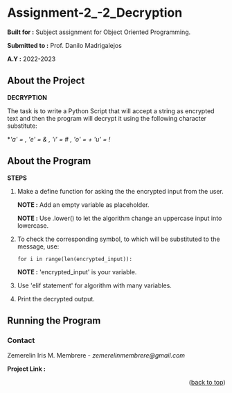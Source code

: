 # Assignment-2_-2_Decryption

  **Built for :** Subject assignment for Object Oriented Programming.

  **Submitted to :** Prof. Danilo Madrigalejos 
  
  **A.Y :** 2022-2023

## About the Project
**DECRYPTION**

The task is to write a Python Script that will accept a string as encrypted text and then the program will decrypt it using the following character substitute:

**'a' = *, 'e' = & , 'i' = # , 'o' = + 'u' = !**

## About the Program
**STEPS**

1. Make a define function for asking the the encrypted input from the user.

    **NOTE :** Add an empty variable as placeholder.
  
    **NOTE :** Use .lower() to let the algorithm change an uppercase input into lowercase.

2. To check the corresponding symbol, to which will be substituted to the message, use:

    ``for i in range(len(encrypted_input)):``

    **NOTE :** 'encrypted_input' is your variable.

3. Use 'elif statement' for algorithm with many variables.

4. Print the decrypted output.

## Running the Program



### Contact
Zemerelin Iris M. Membrere - _zemerelinmembrere@gmail.com_

**Project Link :** 

<p align="right">(<a href="#readme-top">back to top</a>)</p>
